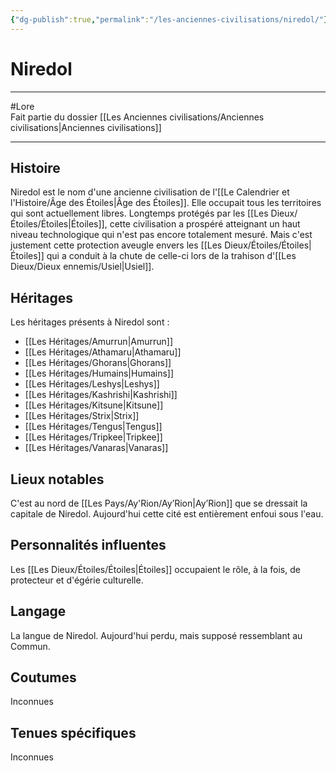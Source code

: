 ```yaml
---
{"dg-publish":true,"permalink":"/les-anciennes-civilisations/niredol/"}
---
```


# Niredol
---
#Lore  
Fait partie du dossier [[Les Anciennes civilisations/Anciennes civilisations\|Anciennes civilisations]]

-------
## Histoire
Niredol est le nom d'une ancienne civilisation de l'[[Le Calendrier et l'Histoire/Âge des Étoiles\|Âge des Étoiles]]. Elle occupait tous les territoires qui sont actuellement libres.
Longtemps protégés par les [[Les Dieux/Étoiles/Étoiles\|Étoiles]], cette civilisation a prospéré atteignant un haut niveau technologique qui n'est pas encore totalement mesuré. Mais c'est justement cette protection aveugle envers les [[Les Dieux/Étoiles/Étoiles\|Étoiles]] qui a conduit à la chute de celle-ci lors de la trahison d'[[Les Dieux/Dieux ennemis/Usiel\|Usiel]].
## Héritages
Les héritages présents à Niredol sont :
- [[Les Héritages/Amurrun\|Amurrun]]
- [[Les Héritages/Athamaru\|Athamaru]]
- [[Les Héritages/Ghorans\|Ghorans]]
- [[Les Héritages/Humains\|Humains]]
- [[Les Héritages/Leshys\|Leshys]]
- [[Les Héritages/Kashrishi\|Kashrishi]]
- [[Les Héritages/Kitsune\|Kitsune]]
- [[Les Héritages/Strix\|Strix]]
- [[Les Héritages/Tengus\|Tengus]]
- [[Les Héritages/Tripkee\|Tripkee]]
- [[Les Héritages/Vanaras\|Vanaras]]
## Lieux notables
C'est au nord de [[Les Pays/Ay'Rion/Ay’Rion\|Ay’Rion]] que se dressait la capitale de Niredol. Aujourd'hui cette cité est entièrement enfoui sous l'eau.
## Personnalités influentes
Les [[Les Dieux/Étoiles/Étoiles\|Étoiles]] occupaient le rôle, à la fois, de protecteur et d'égérie culturelle. 
## Langage
La langue de Niredol. Aujourd'hui perdu, mais supposé ressemblant au Commun.
## Coutumes
Inconnues
## Tenues spécifiques
Inconnues